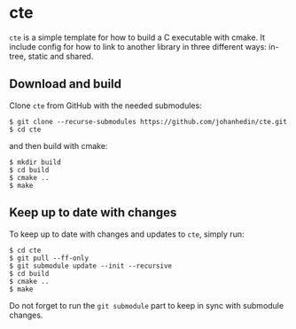 cte
====

`cte` is a simple template for how to build a C executable with cmake. It include
config for how to link to another library in three different ways: in-tree, static
and shared.

Download and build
----
Clone `cte` from GitHub with the needed submodules:

    $ git clone --recurse-submodules https://github.com/johanhedin/cte.git
    $ cd cte

and then build with cmake:

    $ mkdir build
    $ cd build
    $ cmake ..
    $ make

Keep up to date with changes
----
To keep up to date with changes and updates to `cte`, simply run:

    $ cd cte
    $ git pull --ff-only
    $ git submodule update --init --recursive
    $ cd build
    $ cmake ..
    $ make

Do not forget to run the `git submodule` part to keep in sync with submodule
changes.
